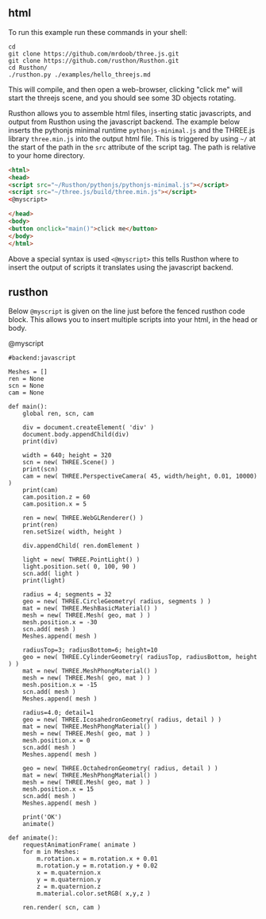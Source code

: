 html
----
To run this example run these commands in your shell:
```
cd
git clone https://github.com/mrdoob/three.js.git
git clone https://github.com/rusthon/Rusthon.git
cd Rusthon/
./rusthon.py ./examples/hello_threejs.md
```
This will compile, and then open a web-browser, clicking "click me" will start the threejs scene, and you should see some 3D objects rotating.

Rusthon allows you to assemble html files, inserting static javascripts, and output from Rusthon using the javascript backend.
The example below inserts the pythonjs minimal runtime `pythonjs-minimal.js` and the THREE.js library `three.min.js` into the output html file.
This is triggered by using `~/` at the start of the path in the `src` attribute of the script tag.  The path is relative to your home directory.

```html
<html>
<head>
<script src="~/Rusthon/pythonjs/pythonjs-minimal.js"></script>
<script src="~/three.js/build/three.min.js"></script>
<@myscript>

</head>
<body>
<button onclick="main()">click me</button>
</body>
</html>
```
Above a special syntax is used `<@myscript>` this tells Rusthon where to insert the output of scripts it translates using the javascript backend.

rusthon
-------
Below `@myscript` is given on the line just before the fenced rusthon code block.  This allows you to insert multiple scripts into your html, in the head or body.

@myscript
```rusthon
#backend:javascript

Meshes = []
ren = None
scn = None
cam = None

def main():
	global ren, scn, cam

	div = document.createElement( 'div' )
	document.body.appendChild(div)
	print(div)

	width = 640; height = 320
	scn = new( THREE.Scene() )
	print(scn)
	cam = new( THREE.PerspectiveCamera( 45, width/height, 0.01, 10000) )
	print(cam)
	cam.position.z = 60
	cam.position.x = 5

	ren = new( THREE.WebGLRenderer() )
	print(ren)
	ren.setSize( width, height )

	div.appendChild( ren.domElement )

	light = new( THREE.PointLight() )
	light.position.set( 0, 100, 90 )
	scn.add( light )
	print(light)

	radius = 4; segments = 32
	geo = new( THREE.CircleGeometry( radius, segments ) )
	mat = new( THREE.MeshBasicMaterial() )
	mesh = new( THREE.Mesh( geo, mat ) )
	mesh.position.x = -30
	scn.add( mesh )
	Meshes.append( mesh )

	radiusTop=3; radiusBottom=6; height=10
	geo = new( THREE.CylinderGeometry( radiusTop, radiusBottom, height ) )
	mat = new( THREE.MeshPhongMaterial() )
	mesh = new( THREE.Mesh( geo, mat ) )
	mesh.position.x = -15
	scn.add( mesh )
	Meshes.append( mesh )

	radius=4.0; detail=1
	geo = new( THREE.IcosahedronGeometry( radius, detail ) )
	mat = new( THREE.MeshPhongMaterial() )
	mesh = new( THREE.Mesh( geo, mat ) )
	mesh.position.x = 0
	scn.add( mesh )
	Meshes.append( mesh )

	geo = new( THREE.OctahedronGeometry( radius, detail ) )
	mat = new( THREE.MeshPhongMaterial() )
	mesh = new( THREE.Mesh( geo, mat ) )
	mesh.position.x = 15
	scn.add( mesh )
	Meshes.append( mesh )

	print('OK')
	animate()

def animate():
	requestAnimationFrame( animate )
	for m in Meshes:
		m.rotation.x = m.rotation.x + 0.01
		m.rotation.y = m.rotation.y + 0.02
		x = m.quaternion.x
		y = m.quaternion.y
		z = m.quaternion.z
		m.material.color.setRGB( x,y,z )

	ren.render( scn, cam )
```

